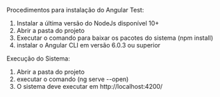 Procedimentos para instalação do Angular Test:

1. Instalar a última versão do NodeJs disponível 10+
2. Abrir a pasta do projeto
3. Executar o comando para baixar os pacotes do sistema (npm install)
4. instalar o Angular CLI em versão 6.0.3 ou superior

Execução do Sistema:

1. Abrir a pasta do projeto
2. executar o comando (ng serve --open)
3. O sistema deve executar em http://localhost:4200/